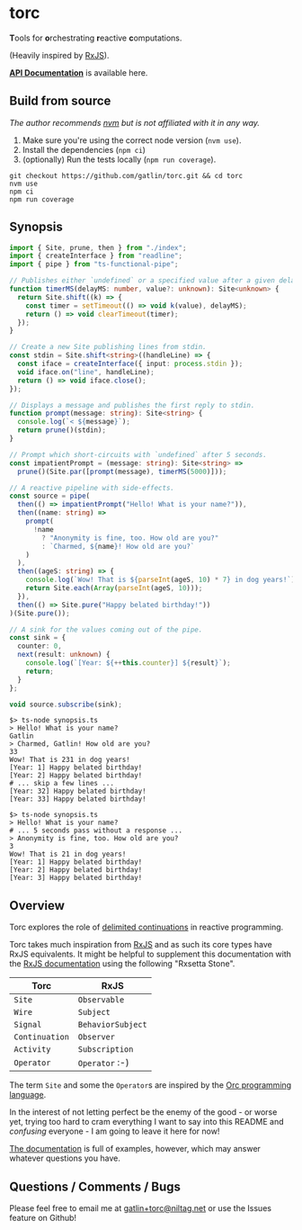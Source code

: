 # torc

**T**ools for **o**rchestrating **r**eactive **c**omputations.

(Heavily inspired by [RxJS][rxjs]).

[**API Documentation**][torcdocs] is available here.

## Build from source

*The author recommends [nvm][nvm] but is not affiliated with it in any way.*

1. Make sure you're using the correct node version (`nvm use`).
2. Install the dependencies (`npm ci`)
3. (optionally) Run the tests locally (`npm run coverage`).

```shell
git checkout https://github.com/gatlin/torc.git && cd torc
nvm use
npm ci 
npm run coverage
```

## Synopsis

```typescript
import { Site, prune, then } from "./index";
import { createInterface } from "readline";
import { pipe } from "ts-functional-pipe";

// Publishes either `undefined` or a specified value after a given delay.
function timerMS(delayMS: number, value?: unknown): Site<unknown> {
  return Site.shift((k) => {
    const timer = setTimeout(() => void k(value), delayMS);
    return () => void clearTimeout(timer);
  });
}

// Create a new Site publishing lines from stdin.
const stdin = Site.shift<string>((handleLine) => {
  const iface = createInterface({ input: process.stdin });
  void iface.on("line", handleLine);
  return () => void iface.close();
});

// Displays a message and publishes the first reply to stdin.
function prompt(message: string): Site<string> {
  console.log(`< ${message}`);
  return prune()(stdin);
}

// Prompt which short-circuits with `undefined` after 5 seconds.
const impatientPrompt = (message: string): Site<string> =>
  prune()(Site.par([prompt(message), timerMS(5000)]));

// A reactive pipeline with side-effects.
const source = pipe(
  then(() => impatientPrompt("Hello! What is your name?")),
  then((name: string) =>
    prompt(
      !name
        ? "Anonymity is fine, too. How old are you?"
        : `Charmed, ${name}! How old are you?`
    )
  ),
  then((ageS: string) => {
    console.log(`Wow! That is ${parseInt(ageS, 10) * 7} in dog years!`);
    return Site.each(Array(parseInt(ageS, 10)));
  }),
  then(() => Site.pure("Happy belated birthday!"))
)(Site.pure());

// A sink for the values coming out of the pipe.
const sink = {
  counter: 0,
  next(result: unknown) {
    console.log(`[Year: ${++this.counter}] ${result}`);
    return;
  }
};

void source.subscribe(sink);
```

```shell
$> ts-node synopsis.ts
> Hello! What is your name?
Gatlin
> Charmed, Gatlin! How old are you?
33
Wow! That is 231 in dog years!
[Year: 1] Happy belated birthday!
[Year: 2] Happy belated birthday!
# ... skip a few lines ...
[Year: 32] Happy belated birthday!
[Year: 33] Happy belated birthday!
```

```shell
$> ts-node synopsis.ts
> Hello! What is your name?
# ... 5 seconds pass without a response ...
> Anonymity is fine, too. How old are you?
3
Wow! That is 21 in dog years!
[Year: 1] Happy belated birthday!
[Year: 2] Happy belated birthday!
[Year: 3] Happy belated birthday!
```
## Overview

Torc explores the role of [delimited continuations][delimcc] in reactive
programming.

Torc takes much inspiration from [RxJS][rxjs] and as such its core types have
RxJS equivalents.
It might be helpful to supplement this documentation with the
[RxJS documentation](https://rxjs.dev/api) using the following "Rxsetta Stone".


| Torc            | RxJS              |
|-----------------|-------------------|
| `Site`          | `Observable`      |
| `Wire`          | `Subject`         |
| `Signal`        | `BehaviorSubject` |
| `Continuation`  | `Observer`        |
| `Activity`      | `Subscription`    |
| `Operator`      | `Operator` :-)    |

The term `Site` and some the `Operator`s are inspired by the
[Orc programming language][orclang].

In the interest of not letting perfect be the enemy of the good - or worse yet,
trying too hard to cram everything I want to say into this README and
*confusing* everyone - I am going to leave it here for now!

[The documentation][torcdocs] is full of examples, however, which may answer
whatever questions you have.

## Questions / Comments / Bugs

Please feel free to email me at <gatlin+torc@niltag.net> or use the Issues
feature on Github!

[rxjs]: //rxjs.dev
[delimcc]: http://okmij.org/ftp/continuations/#tutorial
[comonads]: https://bartoszmilewski.com/2017/01/02/comonads/
[torcdocs]: https://niltag.net/code/torc/modules.html
[orclang]: https://orc.csres.utexas.edu/
[nvm]: https://github.com/nvm-sh/nvm
